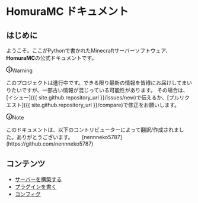 # HomuraMC ドキュメント
## はじめに
ようこそ。ここがPythonで書かれたMinecraftサーバーソフトウェア、**HomuraMC**の公式ドキュメントです。  

<div class="markdown-alert markdown-alert-warning" dir="auto"><p class="markdown-alert-title" dir="auto"><svg class="octicon octicon-info mr-2" viewBox="0 0 16 16" version="1.1" width="16" height="16" aria-hidden="true"><path d="M0 8a8 8 0 1 1 16 0A8 8 0 0 1 0 8Zm8-6.5a6.5 6.5 0 1 0 0 13 6.5 6.5 0 0 0 0-13ZM6.5 7.75A.75.75 0 0 1 7.25 7h1a.75.75 0 0 1 .75.75v2.75h.25a.75.75 0 0 1 0 1.5h-2a.75.75 0 0 1 0-1.5h.25v-2h-.25a.75.75 0 0 1-.75-.75ZM8 6a1 1 0 1 1 0-2 1 1 0 0 1 0 2Z"></path></svg>Warning</p><p dir="auto">このプロジェクトは進行中です。できる限り最新の情報を皆様にお届けしてまいりたいですが、一部古い情報が混じっている可能性があります。  
その場合は、[イシュー]({{ site.github.repository_url }}/issues/new)で伝えるか、[プルリクエスト]({{ site.github.repository_url }}/compare)で修正をお願いします。</p>
</div>

<div class="markdown-alert markdown-alert-note" dir="auto"><p class="markdown-alert-title" dir="auto"><svg class="octicon octicon-info mr-2" viewBox="0 0 16 16" version="1.1" width="16" height="16" aria-hidden="true"><path d="M0 8a8 8 0 1 1 16 0A8 8 0 0 1 0 8Zm8-6.5a6.5 6.5 0 1 0 0 13 6.5 6.5 0 0 0 0-13ZM6.5 7.75A.75.75 0 0 1 7.25 7h1a.75.75 0 0 1 .75.75v2.75h.25a.75.75 0 0 1 0 1.5h-2a.75.75 0 0 1 0-1.5h.25v-2h-.25a.75.75 0 0 1-.75-.75ZM8 6a1 1 0 1 1 0-2 1 1 0 0 1 0 2Z"></path></svg>Note</p><p dir="auto">このドキュメントは、以下のコントリビューターによって翻訳/作成されました。ありがとうございます。  
<img src="https://mc-heads.net/avatar/585c5f3240214d789e9302f13b5e0272/16.png" width="16" height="16"> [nennneko5787](https://github.com/nennneko5787)</p>
</div>

## コンテンツ
- [サーバーを構築する](/docs/jp/server/)
- [プラグインを書く](/docs/jp/plugin/)
- [コンフィグ](/docs/jp/config/)